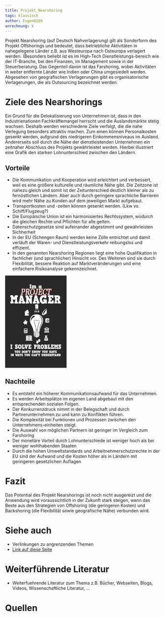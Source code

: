 ```yaml
---
title: Projekt_Nearshoring
tags: klassisch
author: Eugen0209
anrechnung: k 
---
```


Projekt Nearshoring (auf Deutsch Nahverlagerung) gilt als Sonderform des Projekt Offshorings und bedeutet, dass betriebliche Aktivitäten in nahegelegene Länder z.B. aus Westeuropa nach Osteuropa verlagert werden. (Besonders beliebt ist es im High-Tech Dienstleistungs-bereich wie der IT-Branche, bei den Finanzen, im Management sowie in der Steuerberatung. Das Gegenteil davon ist das Farshoring, wobei Aktivitäten in weiter entfernte Länder wie Indien oder China umgesiedelt werden. Abgesehen von geografischen Verlagerungen gibt es organisatorische Verlagerungen, die als Outsourcing bezeichnet werden. 

# Ziele des Nearshorings

Ein Grund für die Delokalisierung von Unternehmen ist, dass in den Industrienationen Fachkräftemangel herrscht und die Auslandsmärkte stetig wachsen. Deshalb werden verschiedene Ziele verfolgt, die die nahe Verlegung besonders attraktiv machen. Zum einen können Personalkosten gesenkt werden, aufgrund des niedrigeren Einkommensniveaus im Ausland. Andererseits soll durch die Nähe der dienstleistenden Unternehmen ein zeitnaher Abschluss des Projekts gewährleistet werden. Hierbei illustriert eine Grafik den starken Lohnunterschied zwischen den Ländern.


## Vorteile
* Die Kommunikation und Kooperation wird erleichtert und verbessert, weil es eine größere kulturelle und räumliche Nähe gibt. Die Zeitzone ist nahezu gleich und somit ist der Zeitunterschied deutlich kleiner als zu fernöstlichen Ländern. Aber auch durch geringere sprachliche Barrieren wird mehr Nähe zu Kunden auf dem jeweiligen Markt aufgebaut.
* Transportkosten und -zeiten können gesenkt werden. (Lkw vs. Schiff/Flugzeug?)
* Die Europäische Union ist ein harmonisiertes Rechtssystem, wodurch die gleichen Rechte und Pflichten für alle gelten.
* Datenschutzgesetze sind aufeinander abgestimmt und gewährleisten Sichherheit
* In der EU (Schengen Raum) werden keine Zölle entrichtet und damit verläuft der Waren- und Dienstleistungsverkehr reibungslos und effizient.
* In den genannten Nearshoring Regionen liegt eine hohe Qualifikation in fachlicher (und sprachlicher) Hinsicht vor. Des Weiteren sind sie durch Flexibilität, bessere Reaktion auf Marktveränderungen und eine einfachere Risikoanalyse gekennzeichnet.


![Beispielabbildung](Projekt_Nearshoring/test-file.jpg)



## Nachteile

*	Es entsteht ein höherer Kommunikationsaufwand für das Unternehmen.
*	Es werden Arbeitsplätze im eigenen Land abgebaut mit den entsprechenden sozialen Folgen.
*	Der Konkurrenzdruck nimmt in der Belegschaft und durch Partnerunternehmen zu und kann zu Konflikten führen.
*	Die Komplexität bei Funktionen und Prozessen zwischen den Unternehmens-einheiten steigt.
*	Die Auswahl von möglichen Partnern ist geringer im Vergleich zum Farshoring
*	Der monetäre Vorteil durch Lohnunterschiede ist weniger hoch als bei weniger wohlhabenden Staaten
*	Durch die hohen Umweltstandards und Arbeitnehmerschutzrechte in der EU sind der Aufwand und die Kosten höher als in Ländern mit geringeren gesetzlichen Auflagen

# Fazit

Das Potential des Projekt Nearshorings ist noch nicht ausgereizt und die Anwendung wird voraussichtlich in der Zukunft stark steigen, wenn das Beste aus den Strategien von Offshoring (die geringeren Kosten) und Backshoring (die Flexibilität sowie geografische Nähe) verbunden wird.


# Siehe auch

* Verlinkungen zu angrenzenden Themen
* [Link auf diese Seite](Projekt_Nearshoring.md)

# Weiterführende Literatur

* Weiterfuehrende Literatur zum Thema z.B. Bücher, Webseiten, Blogs, Videos, Wissenschaftliche Literatur, ...

# Quellen

[^1]: Quellen die ihr im Text verwendet habt z.B. Bücher, Webseiten, Blogs, Videos, Wissenschaftliche Literatur, ... (eine Quelle in eine Zeile, keine Zeilenumbrüche machen)
[^2]: [A Guide to the Project Management Body of Knowledge (PMBOK® Guide)](https://www.pmi.org/pmbok-guide-standards/foundational/PMBOK)
[^3]: [Basic Formatting Syntax for GitHub flavored Markdown](https://docs.github.com/en/github/writing-on-github/getting-started-with-writing-and-formatting-on-github/basic-writing-and-formatting-syntax)
[^4]: [Advanced Formatting Syntax for GitHub flavored Markdown](https://docs.github.com/en/github/writing-on-github/working-with-advanced-formatting/organizing-information-with-tables)

